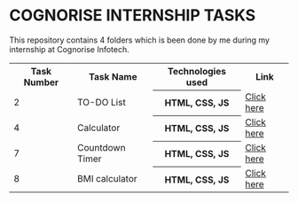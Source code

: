 # COGNORISE INTERNSHIP TASKS

This repository contains 4 folders which is been done by me during my internship at Cognorise Infotech.


<table>
  <tr>
    <th>Task Number</th>
    <th>Task Name</th>
    <th>Technologies used</th>
    <th>Link</th>
  </tr>
  <tr>
    <td>2</td>
    <td>TO-DO List</td>
    <th>HTML, CSS, JS</td>
    <td><a href="">Click here</a></td>
  </tr>

  <tr>
    <td>4</td>
    <td>Calculator</td>
    <th>HTML, CSS, JS</td>
    <td><a href="">Click here</a></td>
  </tr>

  <tr>
    <td>7</td>
    <td>Countdown Timer</td>
    <th>HTML, CSS, JS</td>
    <td><a href="">Click here</a></td>
  </tr>

  <tr>
    <td>8</td>
    <td>BMI calculator</td>
    <th>HTML, CSS, JS</td>
    <td><a href="https://github.com/yokeshkumarn/Cognorise-Infotech-Web-Development/tree/main/BMI%20Calculator">Click here</a></td>
  </tr>
  
</table>
